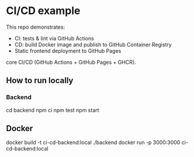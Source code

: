 # CI/CD example

This repo demonstrates:
- CI: tests & lint via GitHub Actions
- CD: build Docker image and publish to GitHub Container Registry
- Static frontend deployment to GitHub Pages

core CI/CD (GitHub Actions + GitHub Pages + GHCR).

## How to run locally
### Backend
cd backend
npm ci
npm test
npm start
## Docker
docker build -t ci-cd-backend:local ./backend
docker run -p 3000:3000 ci-cd-backend:local
